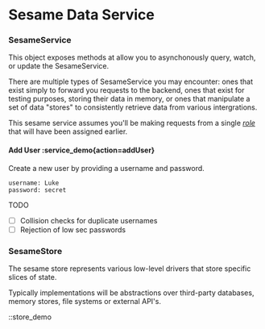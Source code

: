 # Sesame Data Service

### SesameService

This object exposes methods at allow
you to asynchonously query, watch,
or update the SesameService.

There are multiple types of SesameService
you may encounter: ones that exist
simply to forward you requests to the backend,
ones that exist for testing purposes, storing
their data in memory, or ones that manipulate
a set of data "stores" to consistently retrieve
data from various intergrations.

This sesame service assumes you'll be making
requests from a single [*role*](./SesameModels#role) that will have
been assigned earlier.

#### Add User :service_demo{action=addUser}

Create a new user by providing a username and password.

```
username: Luke
password: secret
```

TODO

 - [ ] Collision checks for duplicate usernames
 - [ ] Rejection of low sec passwords

### SesameStore

The sesame store represents various low-level
drivers that store specific slices of state.

Typically implementations will be abstractions
over third-party databases, memory stores,
file systems or external API's.

::store_demo
